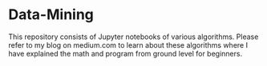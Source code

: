 # Data-Mining
This repository consists of Jupyter notebooks of various algorithms.
Please refer to my blog on medium.com to learn about these algorithms where I have explained the math and program from ground level for beginners.
